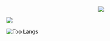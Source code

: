 <div align= "center">
    <img src="https://capsule-render.vercel.app/api?type=waving&color=0:ffcccc,100:ffbdbd&height=180&text=Sua's%20Github&animation=fadeIn&fontColor=ffffff&fontSize=60" />
    </div>
    <div style="text-align: left;">
<!--     <h2 style="border-bottom: 1px solid #d8dee4; color: #282d33;"> 🛠️ Tech Stacks </h2> <br> 
    <div style="margin: ; text-align: left;" "text-align: left;"> </div>
    </div>
    <div style="text-align: left;">
    <h2 style="border-bottom: 1px solid #d8dee4; color: #282d33;"> 🧑‍💻 Contact me </h2> <br> 
    <div style="text-align: left;"> <a href=https://ys0v9.notion.site/> <img src="https://img.shields.io/badge/Notion-000000?style=for-the-badge&logo=Notion&logoColor=white&link=https://ys0v9.notion.site/"> </a>
          </div>  <br> 
    <div style="text-align: left;">  </div> 
    </div>
    <div style="text-align: left;">  -->

![](https://komarev.com/ghpvc/?username=ys0v9&color=ffcccc)

[![Top Langs](https://github-readme-stats.vercel.app/api/top-langs/?username=ys0v9&count=10&layout=compact&title_color=FF69B4&text_color=282d33&bg_color=FFFFFF&border_color=FF69B4)](https://github.com/ys0v9)

